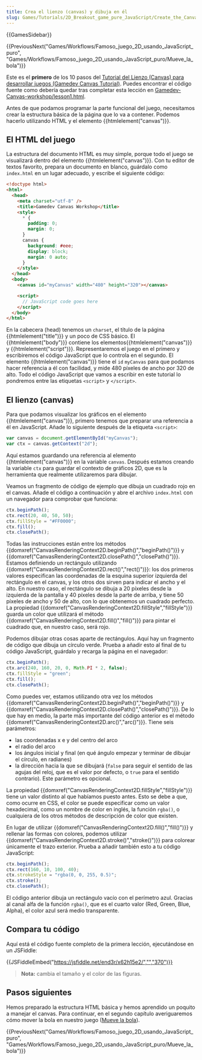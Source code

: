 ```yaml
---
title: Crea el lienzo (canvas) y dibuja en él
slug: Games/Tutorials/2D_Breakout_game_pure_JavaScript/Create_the_Canvas_and_draw_on_it
---
```


{{GamesSidebar}}

{{PreviousNext("Games/Workflows/Famoso_juego_2D_usando_JavaScript_puro", "Games/Workflows/Famoso_juego_2D_usando_JavaScript_puro/Mueve_la_bola")}}

Este es el **primero** de los 10 pasos del [Tutorial del Lienzo (Canvas) para desarrollar juegos (Gamedev Canvas Tutorial)](/es/docs/Games/Workflows/Breakout_game_from_scratch). Puedes encontrar el código fuente como debería quedar tras completar esta lección en [Gamedev-Canvas-workshop/lesson1.html](https://github.com/end3r/Gamedev-Canvas-workshop/blob/gh-pages/lesson01.html).

Antes de que podamos programar la parte funcional del juego, necesitamos crear la estructura básica de la página que lo va a contener. Podemos hacerlo utilizando HTML y el elemento {{htmlelement("canvas")}}.

## El HTML del juego

La estructura del documento HTML es muy simple, porque todo el juego se visualizará dentro del elemento {{htmlelement("canvas")}}. Con tu editor de textos favorito, prepara un documento en blanco, guárdalo como `index.html` en un lugar adecuado, y escribe el siguiente código:

```html
<!doctype html>
<html>
  <head>
    <meta charset="utf-8" />
    <title>Gamedev Canvas Workshop</title>
    <style>
      * {
        padding: 0;
        margin: 0;
      }
      canvas {
        background: #eee;
        display: block;
        margin: 0 auto;
      }
    </style>
  </head>
  <body>
    <canvas id="myCanvas" width="480" height="320"></canvas>

    <script>
      // JavaScript code goes here
    </script>
  </body>
</html>
```

En la cabecera (head) tenemos un `charset`, el título de la página {{htmlelement("title")}} y un poco de CSS básico. El {{htmlelement("body")}} contiene los elementos{{htmlelement("canvas")}} y {{htmlelement("script")}}. Representaremos el juego en el primero y escribiremos el código JavaScript que lo controla en el segundo. El elemento {{htmlelement("canvas")}} tiene el `id` `myCanvas` para que podamos hacer referencia a él con facilidad, y mide 480 píxeles de ancho por 320 de alto. Todo el código JavaScript que vamos a escribir en este tutorial lo pondremos entre las etiquetas `<script>` y `</script>`.

## El lienzo (canvas)

Para que podamos visualizar los gráficos en el elemento {{htmlelement("canvas")}}, primero tenemos que preparar una referencia a él en JavaScript. Añade lo siguiente después de la etiqueta `<script>`:

```js
var canvas = document.getElementById("myCanvas");
var ctx = canvas.getContext("2d");
```

Aquí estamos guardando una referencia al elemento {{htmlelement("canvas")}} en la variable `canvas`. Después estamos creando la variable `ctx` para guardar el contexto de gráficos 2D, que es la herramienta que realmente utilizaremos para dibujar.

Veamos un fragmento de código de ejemplo que dibuja un cuadrado rojo en el canvas. Añade el código a continuación y abre el archivo `index.html` con un navegador para comprobar que funciona:

```js
ctx.beginPath();
ctx.rect(20, 40, 50, 50);
ctx.fillStyle = "#FF0000";
ctx.fill();
ctx.closePath();
```

Todas las instrucciones están entre los métodos {{domxref("CanvasRenderingContext2D.beginPath()","beginPath()")}} y {{domxref("CanvasRenderingContext2D.closePath()","closePath()")}}. Estamos definiendo un rectángulo utilizando {{domxref("CanvasRenderingContext2D.rect()","rect()")}}: los dos primeros valores especifican las coordenadas de la esquina superior izquierda del rectángulo en el canvas, y los otros dos sirven para indicar el ancho y el alto. En nuestro caso, el rectángulo se dibuja a 20 píxeles desde la izquierda de la pantalla y 40 píxeles desde la parte de arriba, y tiene 50 píxeles de ancho y 50 de alto, con lo que obtenemos un cuadrado perfecto. La propiedad {{domxref("CanvasRenderingContext2D.fillStyle","fillStyle")}} guarda un color que utilizará el método {{domxref("CanvasRenderingContext2D.fill()","fill()")}} para pintar el cuadrado que, en nuestro caso, será rojo.

Podemos dibujar otras cosas aparte de rectángulos. Aquí hay un fragmento de código que dibuja un círculo verde. Prueba a añadir esto al final de tu código JavaScript, guárdalo y recarga la página en el navegador:

```js
ctx.beginPath();
ctx.arc(240, 160, 20, 0, Math.PI * 2, false);
ctx.fillStyle = "green";
ctx.fill();
ctx.closePath();
```

Como puedes ver, estamos utilizando otra vez los métodos {{domxref("CanvasRenderingContext2D.beginPath()","beginPath()")}} y {{domxref("CanvasRenderingContext2D.closePath()","closePath()")}}. De lo que hay en medio, la parte más importante del código anterior es el método {{domxref("CanvasRenderingContext2D.arc()","arc()")}}. Tiene seis parámetros:

- las coordenadas x e y del centro del arco
- el radio del arco
- los ángulos inicial y final (en qué ángulo empezar y terminar de dibujar el círculo, en radianes)
- la dirección hacia la que se dibujará (`false` para seguir el sentido de las agujas del reloj, que es el valor por defecto, o `true` para el sentido contrario). Este parámetro es opcional.

La propiedad {{domxref("CanvasRenderingContext2D.fillStyle","fillStyle")}} tiene un valor distinto al que habíamos puesto antes. Esto se debe a que, como ocurre en CSS, el color se puede especificar como un valor hexadecimal, como un nombre de color en inglés, la función `rgba()`, o cualquiera de los otros métodos de descripción de color que existen.

En lugar de utilizar {{domxref("CanvasRenderingContext2D.fill()","fill()")}} y rellenar las formas con colores, podemos utilizar {{domxref("CanvasRenderingContext2D.stroke()","stroke()")}} para colorear únicamente el trazo exterior. Prueba a añadir también esto a tu código JavaScript:

```js
ctx.beginPath();
ctx.rect(160, 10, 100, 40);
ctx.strokeStyle = "rgba(0, 0, 255, 0.5)";
ctx.stroke();
ctx.closePath();
```

El código anterior dibuja un rectángulo vacío con el perímetro azul. Gracias al canal alfa de la función `rgba()`, que es el cuarto valor (Red, Green, Blue, Alpha), el color azul será medio transparente.

## Compara tu código

Aquí está el código fuente completo de la primera lección, ejecutándose en un JSFiddle:

{{JSFiddleEmbed("https://jsfiddle.net/end3r/x62h15e2/","","370")}}

> **Nota:** cambia el tamaño y el color de las figuras.

## Pasos siguientes

Hemos preparado la estructura HTML básica y hemos aprendido un poquito a manejar el canvas. Para continuar, en el segundo capítulo averiguaremos cómo mover la bola en nuestro juego ([Mueve la bola](/es/docs/Games/Workflows/Famoso_juego_2D_usando_JavaScript_puro/Mueve_la_bola)).

{{PreviousNext("Games/Workflows/Famoso_juego_2D_usando_JavaScript_puro", "Games/Workflows/Famoso_juego_2D_usando_JavaScript_puro/Mueve_la_bola")}}
